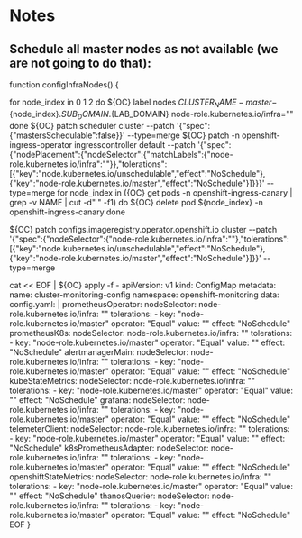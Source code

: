 # Notes

## Schedule all master nodes as not available (we are not going to do that):
function configInfraNodes() {

  for node_index in 0 1 2
  do
    ${OC} label nodes ${CLUSTER_NAME}-master-${node_index}.${SUB_DOMAIN}.${LAB_DOMAIN} node-role.kubernetes.io/infra=""
  done
  ${OC} patch scheduler cluster --patch '{"spec":{"mastersSchedulable":false}}' --type=merge
  ${OC} patch -n openshift-ingress-operator ingresscontroller default --patch '{"spec":{"nodePlacement":{"nodeSelector":{"matchLabels":{"node-role.kubernetes.io/infra":""}},"tolerations":[{"key":"node.kubernetes.io/unschedulable","effect":"NoSchedule"},{"key":"node-role.kubernetes.io/master","effect":"NoSchedule"}]}}}' --type=merge
  for node_index in $(${OC} get pods -n openshift-ingress-canary | grep -v NAME | cut -d" " -f1)
  do
    ${OC} delete pod ${node_index} -n openshift-ingress-canary
  done

  ${OC} patch configs.imageregistry.operator.openshift.io cluster --patch '{"spec":{"nodeSelector":{"node-role.kubernetes.io/infra":""},"tolerations":[{"key":"node.kubernetes.io/unschedulable","effect":"NoSchedule"},{"key":"node-role.kubernetes.io/master","effect":"NoSchedule"}]}}' --type=merge

cat << EOF | ${OC} apply -f -
apiVersion: v1
kind: ConfigMap
metadata:
  name: cluster-monitoring-config
  namespace: openshift-monitoring
data:
  config.yaml: |
    prometheusOperator:
      nodeSelector:
        node-role.kubernetes.io/infra: ""
      tolerations:
      - key: "node-role.kubernetes.io/master"
        operator: "Equal"
        value: ""
        effect: "NoSchedule"
    prometheusK8s:
      nodeSelector:
        node-role.kubernetes.io/infra: ""
      tolerations:
      - key: "node-role.kubernetes.io/master"
        operator: "Equal"
        value: ""
        effect: "NoSchedule"
    alertmanagerMain:
      nodeSelector:
        node-role.kubernetes.io/infra: ""
      tolerations:
      - key: "node-role.kubernetes.io/master"
        operator: "Equal"
        value: ""
        effect: "NoSchedule"
    kubeStateMetrics:
      nodeSelector:
        node-role.kubernetes.io/infra: ""
      tolerations:
      - key: "node-role.kubernetes.io/master"
        operator: "Equal"
        value: ""
        effect: "NoSchedule"
    grafana:
      nodeSelector:
        node-role.kubernetes.io/infra: ""
      tolerations:
      - key: "node-role.kubernetes.io/master"
        operator: "Equal"
        value: ""
        effect: "NoSchedule"
    telemeterClient:
      nodeSelector:
        node-role.kubernetes.io/infra: ""
      tolerations:
      - key: "node-role.kubernetes.io/master"
        operator: "Equal"
        value: ""
        effect: "NoSchedule"
    k8sPrometheusAdapter:
      nodeSelector:
        node-role.kubernetes.io/infra: ""
      tolerations:
      - key: "node-role.kubernetes.io/master"
        operator: "Equal"
        value: ""
        effect: "NoSchedule"
    openshiftStateMetrics:
      nodeSelector:
        node-role.kubernetes.io/infra: ""
      tolerations:
      - key: "node-role.kubernetes.io/master"
        operator: "Equal"
        value: ""
        effect: "NoSchedule"
    thanosQuerier:
      nodeSelector:
        node-role.kubernetes.io/infra: ""
      tolerations:
      - key: "node-role.kubernetes.io/master"
        operator: "Equal"
        value: ""
        effect: "NoSchedule"
EOF
}
